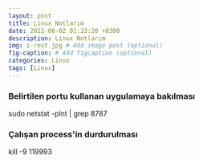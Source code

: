```yaml
---
layout: post
title: Linux Notlarım
date: 2022-08-02 01:33:20 +0300
description: Linux Notlarım
img: i-rest.jpg # Add image post (optional)
fig-caption: # Add figcaption (optional)
categories: Linux
tags: [Linux]
---
```




### Belirtilen portu kullanan uygulamaya bakılması

sudo netstat -plnt | grep 8787


### Çalışan process'in durdurulması
kill -9 119993